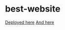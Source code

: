 # best-website

[Deployed here](https://audriu.github.io/best-website/)
[And here](https://audriu.github.io/best-website/public/)
